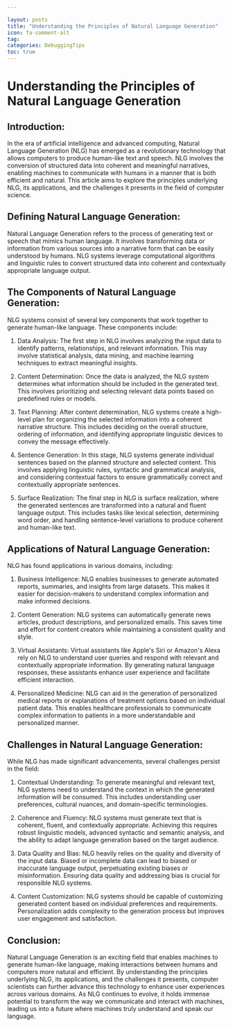 ```yaml
---

layout: posts
title: "Understanding the Principles of Natural Language Generation"
icon: fa-comment-alt
tag:      
categories: DebuggingTips
toc: true
---
```




# Understanding the Principles of Natural Language Generation

## Introduction:

In the era of artificial intelligence and advanced computing, Natural Language Generation (NLG) has emerged as a revolutionary technology that allows computers to produce human-like text and speech. NLG involves the conversion of structured data into coherent and meaningful narratives, enabling machines to communicate with humans in a manner that is both efficient and natural. This article aims to explore the principles underlying NLG, its applications, and the challenges it presents in the field of computer science.

## Defining Natural Language Generation:

Natural Language Generation refers to the process of generating text or speech that mimics human language. It involves transforming data or information from various sources into a narrative form that can be easily understood by humans. NLG systems leverage computational algorithms and linguistic rules to convert structured data into coherent and contextually appropriate language output.

## The Components of Natural Language Generation:

NLG systems consist of several key components that work together to generate human-like language. These components include:

1. Data Analysis: The first step in NLG involves analyzing the input data to identify patterns, relationships, and relevant information. This may involve statistical analysis, data mining, and machine learning techniques to extract meaningful insights.

2. Content Determination: Once the data is analyzed, the NLG system determines what information should be included in the generated text. This involves prioritizing and selecting relevant data points based on predefined rules or models.

3. Text Planning: After content determination, NLG systems create a high-level plan for organizing the selected information into a coherent narrative structure. This includes deciding on the overall structure, ordering of information, and identifying appropriate linguistic devices to convey the message effectively.

4. Sentence Generation: In this stage, NLG systems generate individual sentences based on the planned structure and selected content. This involves applying linguistic rules, syntactic and grammatical analysis, and considering contextual factors to ensure grammatically correct and contextually appropriate sentences.

5. Surface Realization: The final step in NLG is surface realization, where the generated sentences are transformed into a natural and fluent language output. This includes tasks like lexical selection, determining word order, and handling sentence-level variations to produce coherent and human-like text.

## Applications of Natural Language Generation:

NLG has found applications in various domains, including:

1. Business Intelligence: NLG enables businesses to generate automated reports, summaries, and insights from large datasets. This makes it easier for decision-makers to understand complex information and make informed decisions.

2. Content Generation: NLG systems can automatically generate news articles, product descriptions, and personalized emails. This saves time and effort for content creators while maintaining a consistent quality and style.

3. Virtual Assistants: Virtual assistants like Apple's Siri or Amazon's Alexa rely on NLG to understand user queries and respond with relevant and contextually appropriate information. By generating natural language responses, these assistants enhance user experience and facilitate efficient interaction.

4. Personalized Medicine: NLG can aid in the generation of personalized medical reports or explanations of treatment options based on individual patient data. This enables healthcare professionals to communicate complex information to patients in a more understandable and personalized manner.

## Challenges in Natural Language Generation:

While NLG has made significant advancements, several challenges persist in the field:

1. Contextual Understanding: To generate meaningful and relevant text, NLG systems need to understand the context in which the generated information will be consumed. This includes understanding user preferences, cultural nuances, and domain-specific terminologies.

2. Coherence and Fluency: NLG systems must generate text that is coherent, fluent, and contextually appropriate. Achieving this requires robust linguistic models, advanced syntactic and semantic analysis, and the ability to adapt language generation based on the target audience.

3. Data Quality and Bias: NLG heavily relies on the quality and diversity of the input data. Biased or incomplete data can lead to biased or inaccurate language output, perpetuating existing biases or misinformation. Ensuring data quality and addressing bias is crucial for responsible NLG systems.

4. Content Customization: NLG systems should be capable of customizing generated content based on individual preferences and requirements. Personalization adds complexity to the generation process but improves user engagement and satisfaction.

## Conclusion:

Natural Language Generation is an exciting field that enables machines to generate human-like language, making interactions between humans and computers more natural and efficient. By understanding the principles underlying NLG, its applications, and the challenges it presents, computer scientists can further advance this technology to enhance user experiences across various domains. As NLG continues to evolve, it holds immense potential to transform the way we communicate and interact with machines, leading us into a future where machines truly understand and speak our language.
